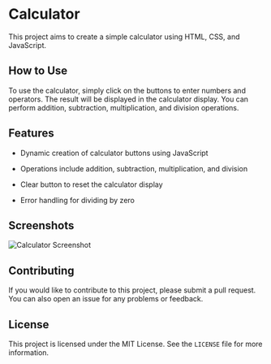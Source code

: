 # Calculator

This project aims to create a simple calculator using HTML, CSS, and JavaScript.

## How to Use

To use the calculator, simply click on the buttons to enter numbers and operators. The result will be displayed in the calculator display. You can perform addition, subtraction, multiplication, and division operations.

## Features

- Dynamic creation of calculator buttons using JavaScript

- Operations include addition, subtraction, multiplication, and division

- Clear button to reset the calculator display

- Error handling for dividing by zero

## Screenshots

![Calculator Screenshot](./Screenshots/screenshot1.png)

## Contributing

If you would like to contribute to this project, please submit a pull request. You can also open an issue for any problems or feedback.

## License

This project is licensed under the MIT License. See the `LICENSE` file for more information.

